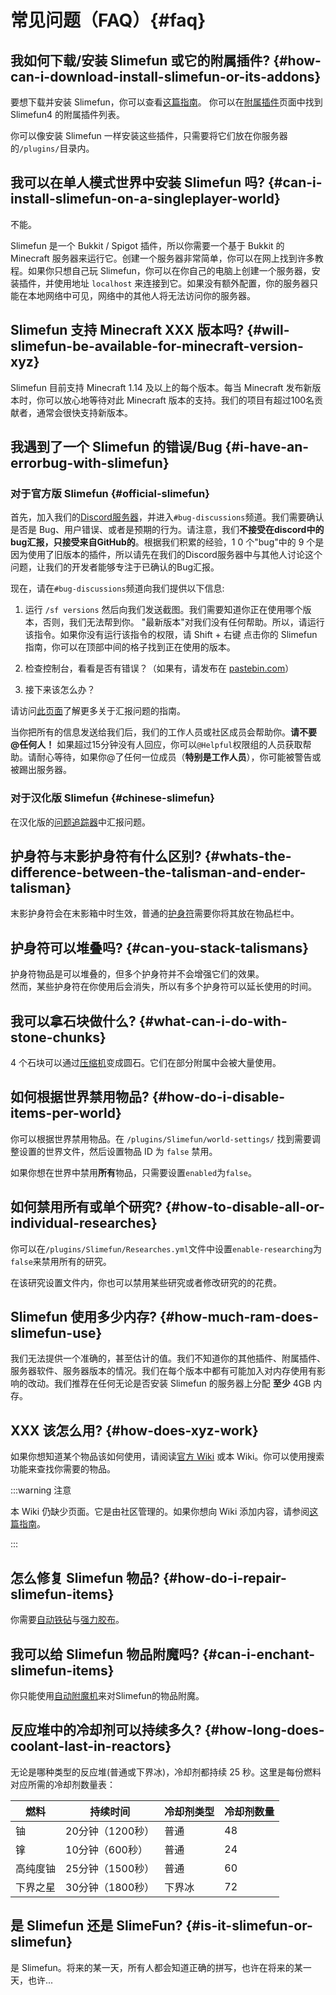 # 常见问题（FAQ）{#faq}

## 我如何下载/安装 Slimefun 或它的附属插件? {#how-can-i-download-install-slimefun-or-its-addons}

要想下载并安装 Slimefun，你可以查看[这篇指南](/Installing-Slimefun)。
你可以在[附属插件](/Addons)页面中找到 Slimefun4 的附属插件列表。

你可以像安装 Slimefun 一样安装这些插件，只需要将它们放在你服务器的`/plugins/`目录内。

## 我可以在单人模式世界中安装 Slimefun 吗? {#can-i-install-slimefun-on-a-singleplayer-world}

不能。

Slimefun 是一个 Bukkit / Spigot 插件，所以你需要一个基于 Bukkit 的 Minecraft 服务器来运行它。创建一个服务器非常简单，你可以在网上找到许多教程。如果你只想自己玩 Slimefun，你可以在你自己的电脑上创建一个服务器，安装插件，并使用地址 `localhost` 来连接到它。如果没有额外配置，你的服务器只能在本地网络中可见，网络中的其他人将无法访问你的服务器。

## Slimefun 支持 Minecraft XXX 版本吗? {#will-slimefun-be-available-for-minecraft-version-xyz}

Slimefun 目前支持 Minecraft 1.14 及以上的每个版本。每当 Minecraft 发布新版本时，你可以放心地等待对此 Minecraft 版本的支持。我们的项目有超过100名贡献者，通常会很快支持新版本。

## 我遇到了一个 Slimefun 的错误/Bug {#i-have-an-errorbug-with-slimefun}

### 对于官方版 Slimefun {#official-slimefun}

首先，加入我们的[Discord服务器](https://discord.gg/slimefun)，并进入`#bug-discussions`频道。我们需要确认是否是 Bug、用户错误、或者是预期的行为。请注意，我们**不接受在discord中的bug汇报，只接受来自GitHub的**。根据我们积累的经验，1 0 个"bug"中的 9 个是因为使用了旧版本的插件，所以请先在我们的Discord服务器中与其他人讨论这个问题，让我们的开发者能够专注于已确认的Bug汇报。

现在，请在`#bug-discussions`频道向我们提供以下信息:

1. 运行 `/sf versions` 然后向我们发送截图。我们需要知道你正在使用哪个版本，否则，我们无法帮到你。
"最新版本"对我们没有任何帮助。所以，请运行该指令。如果你没有运行该指令的权限，请 Shift + 右键 点击你的 Slimefun 指南，你可以在顶部中间的格子找到正在使用的版本。

2. 检查控制台，看看是否有错误？（如果有，请发布在 [pastebin.com](https://pastebin.com/)）

3. 接下来该怎么办？

请访问[此页面](/How-to-report-bugs)了解更多关于汇报问题的指南。

当你把所有的信息发送给我们后，我们的工作人员或社区成员会帮助你。**请不要@任何人！** 如果超过15分钟没有人回应，你可以`@Helpful`权限组的人员获取帮助。请耐心等待，如果你@了任何一位成员（**特别是工作人员**），你可能被警告或被踢出服务器。

### 对于汉化版 Slimefun {#chinese-slimefun}

在汉化版的[问题追踪器](https://github.com/StarWishsama/Slimefun4/issues)中汇报问题。

## 护身符与末影护身符有什么区别? {#whats-the-difference-between-the-talisman-and-ender-talisman}

末影护身符会在末影箱中时生效，普通的[护身符](/Talismans)需要你将其放在物品栏中。

## 护身符可以堆叠吗? {#can-you-stack-talismans}

护身符物品是可以堆叠的，但多个护身符并不会增强它们的效果。  
然而，某些护身符在你使用后会消失，所以有多个护身符可以延长使用的时间。

## 我可以拿石块做什么? {#what-can-i-do-with-stone-chunks}

 4 个石块可以通过[压缩机](/Compressor)变成圆石。它们在部分附属中会被大量使用。

## 如何根据世界禁用物品? {#how-do-i-disable-items-per-world}

你可以根据世界禁用物品。在 `/plugins/Slimefun/world-settings/` 找到需要调整设置的世界文件，然后设置物品 ID 为 `false` 禁用。

如果你想在世界中禁用**所有**物品，只需要设置`enabled`为`false`。

## 如何禁用所有或单个研究? {#how-to-disable-all-or-individual-researches}

你可以在`/plugins/Slimefun/Researches.yml`文件中设置`enable-researching`为`false`来禁用所有的研究。

在该研究设置文件内，你也可以禁用某些研究或者修改研究的的花费。

## Slimefun 使用多少内存? {#how-much-ram-does-slimefun-use}

我们无法提供一个准确的，甚至估计的值。我们不知道你的其他插件、附属插件、服务器软件、服务器版本的情况。我们在每个版本中都有可能加入对内存使用有影响的改动。我们推荐在任何无论是否安装 Slimefun 的服务器上分配 **至少** 4GB 内存。

## XXX 该怎么用? {#how-does-xyz-work}

如果你想知道某个物品该如何使用，请阅读[官方 Wiki](https://github.com/Slimefun/Slimefun4/wiki) 或本 Wiki。你可以使用搜索功能来查找你需要的物品。

:::warning 注意

本 Wiki 仍缺少页面。它是由社区管理的。如果你想向 Wiki 添加内容，请参阅[这篇指南](/Expanding-the-Wiki)。

:::

## 怎么修复 Slimefun 物品? {#how-do-i-repair-slimefun-items}

你需要[自动铁砧](/Auto-Anvil)与[强力胶布](/Miscellaneous-Items)。

## 我可以给 Slimefun 物品附魔吗? {#can-i-enchant-slimefun-items}

你只能使用[自动附魔机](/Auto-Enchanter)来对Slimefun的物品附魔。

## 反应堆中的冷却剂可以持续多久? {#how-long-does-coolant-last-in-reactors}

无论是哪种类型的反应堆(普通或下界冰)，冷却剂都持续 25 秒。这里是每份燃料对应所需的冷却剂数量表：

| 燃料      | 持续时间        | 冷却剂类型 | 冷却剂数量|
| --------- | ------------- | --------- | ------- |
| 铀        | 20分钟（1200秒）| 普通      | 48      |
| 镎        | 10分钟（600秒） | 普通      | 24      |
| 高纯度铀   | 25分钟（1500秒）| 普通      | 60      |
| 下界之星   | 30分钟（1800秒）| 下界冰     | 72     |

## 是 Slimefun 还是 SlimeFun? {#is-it-slimefun-or-slimefun}

是 Slimefun。将来的某一天，所有人都会知道正确的拼写，也许在将来的某一天，也许...
